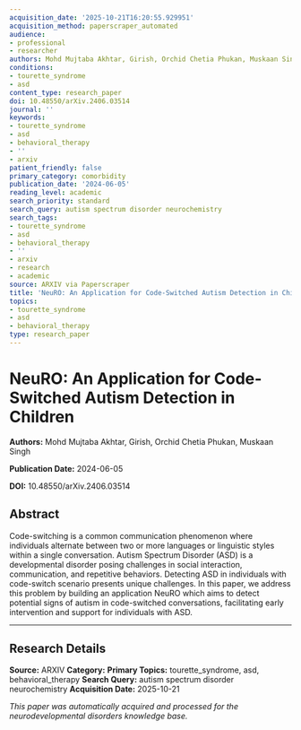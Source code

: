 ```yaml
---
acquisition_date: '2025-10-21T16:20:55.929951'
acquisition_method: paperscraper_automated
audience:
- professional
- researcher
authors: Mohd Mujtaba Akhtar, Girish, Orchid Chetia Phukan, Muskaan Singh
conditions:
- tourette_syndrome
- asd
content_type: research_paper
doi: 10.48550/arXiv.2406.03514
journal: ''
keywords:
- tourette_syndrome
- asd
- behavioral_therapy
- ''
- arxiv
patient_friendly: false
primary_category: comorbidity
publication_date: '2024-06-05'
reading_level: academic
search_priority: standard
search_query: autism spectrum disorder neurochemistry
search_tags:
- tourette_syndrome
- asd
- behavioral_therapy
- ''
- arxiv
- research
- academic
source: ARXIV via Paperscraper
title: 'NeuRO: An Application for Code-Switched Autism Detection in Children'
topics:
- tourette_syndrome
- asd
- behavioral_therapy
type: research_paper
---
```


# NeuRO: An Application for Code-Switched Autism Detection in Children

**Authors:** Mohd Mujtaba Akhtar, Girish, Orchid Chetia Phukan, Muskaan Singh

**Publication Date:** 2024-06-05

**DOI:** 10.48550/arXiv.2406.03514

## Abstract

Code-switching is a common communication phenomenon where individuals alternate between two or more languages or linguistic styles within a single conversation. Autism Spectrum Disorder (ASD) is a developmental disorder posing challenges in social interaction, communication, and repetitive behaviors. Detecting ASD in individuals with code-switch scenario presents unique challenges. In this paper, we address this problem by building an application NeuRO which aims to detect potential signs of autism in code-switched conversations, facilitating early intervention and support for individuals with ASD.

---

## Research Details

**Source:** ARXIV
**Category:** 
**Primary Topics:** tourette_syndrome, asd, behavioral_therapy
**Search Query:** autism spectrum disorder neurochemistry
**Acquisition Date:** 2025-10-21

*This paper was automatically acquired and processed for the neurodevelopmental disorders knowledge base.*
